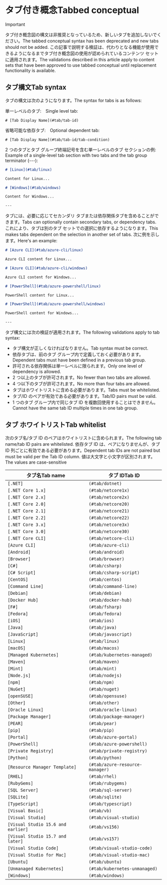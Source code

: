 # <a name="tabbed-conceptual"></a><span data-ttu-id="669ba-101">タブ付き概念</span><span class="sxs-lookup"><span data-stu-id="669ba-101">Tabbed conceptual</span></span>

> [!IMPORTANT]
> <span data-ttu-id="669ba-102">タブ付き概念図の構文は非推奨となっているため、新しいタブを追加しないでください。</span><span class="sxs-lookup"><span data-stu-id="669ba-102">The tabbed conceptual syntax has been deprecated and new tabs should not be added.</span></span> <span data-ttu-id="669ba-103">この記事で説明する検証は、代わりとなる機能が使用できるようになるまでタブ付き概念図の使用が認められているコンテンツ セットに適用されます。</span><span class="sxs-lookup"><span data-stu-id="669ba-103">The validations described in this article apply to content sets that have been approved to use tabbed conceptual until replacement functionality is available.</span></span>

## <a name="tab-syntax"></a><span data-ttu-id="669ba-104">タブ構文</span><span class="sxs-lookup"><span data-stu-id="669ba-104">Tab syntax</span></span>

<span data-ttu-id="669ba-105">タブの構文は次のようになります。</span><span class="sxs-lookup"><span data-stu-id="669ba-105">The syntax for tabs is as follows:</span></span>

<span data-ttu-id="669ba-106">単一レベルのタブ:　</span><span class="sxs-lookup"><span data-stu-id="669ba-106">Single level tab:</span></span>

`# [Tab Display Name](#tab/tab-id)`

<span data-ttu-id="669ba-107">省略可能な依存タブ:　</span><span class="sxs-lookup"><span data-stu-id="669ba-107">Optional dependent tab:</span></span>

`# [Tab Display Name](#tab/tab-id/tab-condition)`

<span data-ttu-id="669ba-108">2 つのタブとタブ グループ終端記号を含む単一レベルのタブ セクションの例: </span><span class="sxs-lookup"><span data-stu-id="669ba-108">Example of a single-level tab section with two tabs and the tab group terminator (---):</span></span>

```markdown
# [Linux](#tab/linux)

Content for Linux...

# [Windows](#tab/windows)

Content for Windows...

---
```

<span data-ttu-id="669ba-109">タブには、必要に応じてセカンダリ タブまたは依存関係タブを含めることができます。</span><span class="sxs-lookup"><span data-stu-id="669ba-109">Tabs can optionally contain secondary tabs, or dependency tabs.</span></span> <span data-ttu-id="669ba-110">これにより、タブは別のタブ セットでの選択に依存するようになります。</span><span class="sxs-lookup"><span data-stu-id="669ba-110">This makes tabs dependent on the selection in another set of tabs.</span></span> <span data-ttu-id="669ba-111">次に例を示します。</span><span class="sxs-lookup"><span data-stu-id="669ba-111">Here's an example:</span></span>

```markdown
# [Azure CLI](#tab/azure-cli/linux)

Azure CLI content for Linux...

# [Azure CLI](#tab/azure-cli/windows)

Azure CLI content for Windows...

# [PowerShell](#tab/azure-powershell/linux)

PowerShell content for Linux...

# [PowerShell](#tab/azure-powershell/windows)

PowerShell content for Windows...

---
```

<span data-ttu-id="669ba-112">タブ構文には次の検証が適用されます。</span><span class="sxs-lookup"><span data-stu-id="669ba-112">The following validations apply to tab syntax:</span></span>

- <span data-ttu-id="669ba-113">タブ構文が正しくなければなりません。</span><span class="sxs-lookup"><span data-stu-id="669ba-113">Tab syntax must be correct.</span></span>
- <span data-ttu-id="669ba-114">依存タブは、前のタブ グループ内で定義しておく必要があります。</span><span class="sxs-lookup"><span data-stu-id="669ba-114">Dependent tabs must have been defined in a previous tab group.</span></span>
- <span data-ttu-id="669ba-115">許可される依存関係は単一レベルに限られます。</span><span class="sxs-lookup"><span data-stu-id="669ba-115">Only one level of dependency is allowed.</span></span>
- <span data-ttu-id="669ba-116">2 つ以上のタブが許可されます。</span><span class="sxs-lookup"><span data-stu-id="669ba-116">No fewer than two tabs are allowed.</span></span>
- <span data-ttu-id="669ba-117">4 つ以下のタブが許可されます。</span><span class="sxs-lookup"><span data-stu-id="669ba-117">No more than four tabs are allowed.</span></span>
- <span data-ttu-id="669ba-118">タブはホワイトリストに含める必要があります。</span><span class="sxs-lookup"><span data-stu-id="669ba-118">Tabs must be whitelisted.</span></span>
- <span data-ttu-id="669ba-119">タブ/ID のペアが有効である必要があります。</span><span class="sxs-lookup"><span data-stu-id="669ba-119">Tab/ID pairs must be valid.</span></span>
- <span data-ttu-id="669ba-120">1 つのタブ グループ内で同じタブ ID を複数回使用することはできません。</span><span class="sxs-lookup"><span data-stu-id="669ba-120">Cannot have the same tab ID multiple times in one tab group.</span></span>

## <a name="tab-whitelist"></a><span data-ttu-id="669ba-121">タブ ホワイトリスト</span><span class="sxs-lookup"><span data-stu-id="669ba-121">Tab whitelist</span></span>

<span data-ttu-id="669ba-122">次のタブ名/タブ ID のペアはホワイトリストに含められます。</span><span class="sxs-lookup"><span data-stu-id="669ba-122">The following tab name/tab ID pairs are whitelisted.</span></span> <span data-ttu-id="669ba-123">依存タブ ID は、ペアになりませんが、タブ ID 列ごとに有効である必要があります。</span><span class="sxs-lookup"><span data-stu-id="669ba-123">Dependent tab IDs are not paired but must be valid per the Tab ID column.</span></span> <span data-ttu-id="669ba-124">値は大文字と小文字が区別されます。</span><span class="sxs-lookup"><span data-stu-id="669ba-124">The values are case-sensitive</span></span>

|<span data-ttu-id="669ba-125">タブ名</span><span class="sxs-lookup"><span data-stu-id="669ba-125">Tab name</span></span>              |<span data-ttu-id="669ba-126">タブ ID</span><span class="sxs-lookup"><span data-stu-id="669ba-126">Tab ID</span></span>            |
|----------------------|------------------|
|`[.NET]`              |`(#tab/dotnet)`   |
|`[.NET Core 1.x]`     |`(#tab/netcore1x)`|
|`[.NET Core 2.x]`     |`(#tab/netcore2x)`|
|`[.NET Core 2.0]`     |`(#tab/netcore20)`|
|`[.NET Core 2.1]`     |`(#tab/netcore21)`|
|`[.NET Core 2.2]`     |`(#tab/netcore22)`|
|`[.NET Core 3.x]`     |`(#tab/netcore3x)`|
|`[.NET Core 3.0]`     |`(#tab/netcore30)`|
|`[.NET Core CLI]`     |`(#tab/netcore-cli)`|
|`[Azure CLI]`         |`(#tab/azure-cli)`|
|`[Android]`           |`(#tab/android)`  |
|`[Browser]`           |`(#tab/browser)`  |
|`[C#]`                |`(#tab/csharp)`   |
|`[C# Script]`         |`(#tab/csharp-script)`|
|`[CentOS]`            |`(#tab/centos)`|
|`[Command Line]`      |`(#tab/command-line)`|
|`[Debian]`            |`(#tab/debian)`|
|`[Docker Hub]`        |`(#tab/docker-hub)`|
|`[F#]`                |`(#tab/fsharp)`|
|`[Fedora]`            |`(#tab/fedora)`|
|`[iOS]`               |`(#tab/ios)`      |
|`[Java]`              |`(#tab/java)`|
|`[JavaScript]`        |`(#tab/javascript)`|
|`[Linux]`             |`(#tab/linux)`    |
|`[macOS]`             |`(#tab/macos)`    |
|`[Managed Kubernetes]`|`(#tab/kubernetes-managed)`|
|`[Maven]`             |`(#tab/maven)`|
|`[Mint]`              |`(#tab/mint)`|
|`[Node.js]`           |`(#tab/nodejs)`|
|`[npm]`               |`(#tab/npm)` |
|`[NuGet]`             |`(#tab/nuget)`|
|`[openSUSE]`          |`(#tab/opensuse)`|
|`[Other]`             |`(#tab/other)` |
|`[Oracle Linux]`      |`(#tab/oracle-linux)`|
|`[Package Manager]`   |`(#tab/package-manager)` |
|`[PEAR]`              |`(#tab/pear)`|
|`[pip]`               |`(#tab/pip)`|
|`[Portal]`            |`(#tab/azure-portal)`    |
|`[PowerShell]`        |`(#tab/azure-powershell)`|
|`[Private Registry]`  |`(#tab/private-registry)`|
|`[Python]`            |`(#tab/python)`|
|`[Resource Manager Template]`|`(#tab/azure-resource-manager)`|
|`[RHEL]`              |`(#tab/rhel)`|
|`[RubyGems]`          |`(#tab/rubygems)`|
|`[SQL Server]`        |`(#tab/sql-server)`|
|`[SQLite]`            |`(#tab/sqlite)`|
|`[TypeScript]`        |`(#tab/typescript)`|
|`[Visual Basic]`      |`(#tab/vb)` |
|`[Visual Studio]`     |`(#tab/visual-studio)`|
|`[Visual Studio 15.6 and earlier]`|`(#tab/vs156)`|
|`[Visual Studio 15.7 and later]`  |`(#tab/vs157)`|
|`[Visual Studio Code]`            |`(#tab/visual-studio-code)`|
|`[Visual Studio for Mac]`         |`(#tab/visual-studio-mac)`|
|`[Ubuntu]`                        |`(#tab/ubuntu)`|
|`[Unmanaged Kubernetes]`          |`(#tab/kubernetes-unmanaged)`|
|`[Windows]`   |`(#tab/windows)`   |